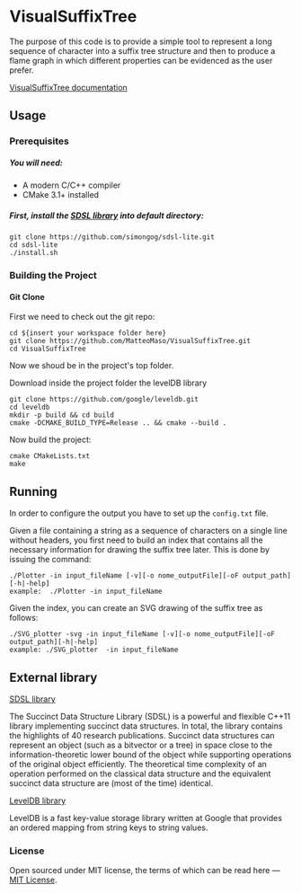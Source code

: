 # VisualSuffixTree

The purpose of this code is to provide a simple tool to represent a long sequence of character into a
suffix tree structure and then to produce a flame graph in which different properties can be evidenced
as the user prefer.

[VisualSuffixTree documentation](https://github.com/MatteoMaso/VisualSuffixTree/tree/develop/doc)

## Usage

### Prerequisites

##### You will need:

 * A modern C/C++ compiler
 * CMake 3.1+ installed

##### First, install the [SDSL library](https://github.com/simongog/sdsl.git) into default directory:

```
git clone https://github.com/simongog/sdsl-lite.git
cd sdsl-lite
./install.sh
```

### Building the Project

#### Git Clone

First we need to check out the git repo:

```
cd ${insert your workspace folder here}
git clone https://github.com/MatteoMaso/VisualSuffixTree.git
cd VisualSuffixTree
```

Now we shoud be in the project's top folder.

Download inside the project folder the levelDB library
```
git clone https://github.com/google/leveldb.git
cd leveldb
mkdir -p build && cd build
cmake -DCMAKE_BUILD_TYPE=Release .. && cmake --build .
```

Now build the project:
```
cmake CMakeLists.txt
make
```

## Running

In order to configure the output you have to set up the `config.txt` file. 

Given a file containing a string as a sequence of characters on a single line without headers, you first need to build an index that contains all the necessary information for drawing the suffix tree later. This is done by issuing the command:
```
./Plotter -in input_fileName [-v][-o nome_outputFile][-oF output_path][-h|-help]
example:  ./Plotter -in input_fileName
```
Given the index, you can create an SVG drawing of the suffix tree as follows:
```
./SVG_plotter -svg -in input_fileName [-v][-o nome_outputFile][-oF output_path][-h|-help]
example: ./SVG_plotter  -in input_fileName
```

## External library

[SDSL library](https://github.com/simongog/sdsl.git)

The Succinct Data Structure Library (SDSL) is a powerful and flexible C++11 library implementing succinct data structures. In total, the library contains the highlights of 40 research publications. Succinct data structures can represent an object (such as a bitvector or a tree) in space close to the information-theoretic lower bound of the object while supporting operations of the original object efficiently. The theoretical time complexity of an operation performed on the classical data structure and the equivalent succinct data structure are (most of the time) identical.

[LevelDB library](https://github.com/google/leveldb.git)

LevelDB is a fast key-value storage library written at Google that provides an ordered mapping from string keys to string values.

### License

Open sourced under MIT license, the terms of which can be read here — [MIT License](http://opensource.org/licenses/MIT).
